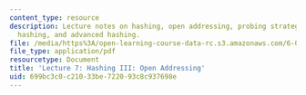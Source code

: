 ```yaml
---
content_type: resource
description: Lecture notes on hashing, open addressing, probing strategies, uniform
  hashing, and advanced hashing.
file: /media/https%3A/open-learning-course-data-rc.s3.amazonaws.com/6-006-introduction-to-algorithms-spring-2008/699bc3c0c21033be722093c8c937698e_lec7.pdf
file_type: application/pdf
resourcetype: Document
title: 'Lecture 7: Hashing III: Open Addressing'
uid: 699bc3c0-c210-33be-7220-93c8c937698e
---
```

